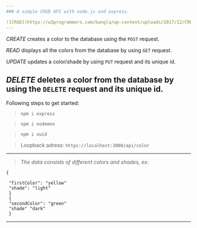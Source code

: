 ```yaml
---
### A simple CRUD API with node.js and express.

![CRUD](https://w3programmers.com/bangla/wp-content/uploads/2017/12/CRUD.png)
---
```

*CREATE* creates a color to the database using the ``POST`` request.

*READ* displays all the colors from the database by using ``GET`` request.

*UPDATE* updates a color/shade by using ``PUT`` request and its unique id.

*DELETE* deletes a color from the database by using the ``DELETE`` request and its unique id.
---
Following steps to get started:

> ` npm i express `

> ` npm i nodemon `

>  ` npm i uuid `


> Loopback adress: `` https://localhost:3000/api/color ``

--- 

> *The data consists of different colors and shades, ex:*

```
{

 "firstColor": "yellow"
 "shade": "light"
 }
 {
 "secondColor": "green"
 "shade" "dark"
 }
```
----------------

